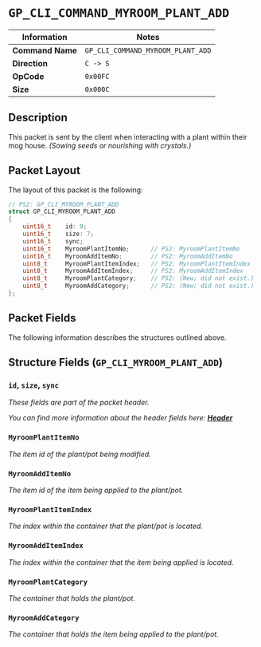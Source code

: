 # `GP_CLI_COMMAND_MYROOM_PLANT_ADD`

| Information               | Notes |
|---                        |---    |
| **Command Name**          | `GP_CLI_COMMAND_MYROOM_PLANT_ADD` |
| **Direction**             | `C -> S` |
| **OpCode**                | `0x00FC` |
| **Size**                  | `0x000C` |

## Description

This packet is sent by the client when interacting with a plant within their mog house. _(Sowing seeds or nourishing with crystals.)_

## Packet Layout

The layout of this packet is the following:

```cpp
// PS2: GP_CLI_MYROOM_PLANT_ADD
struct GP_CLI_MYROOM_PLANT_ADD
{
    uint16_t    id: 9;
    uint16_t    size: 7;
    uint16_t    sync;
    uint16_t    MyroomPlantItemNo;      // PS2: MyroomPlantItemNo
    uint16_t    MyroomAddItemNo;        // PS2: MyroomAddItemNo
    uint8_t     MyroomPlantItemIndex;   // PS2: MyroomPlantItemIndex
    uint8_t     MyroomAddItemIndex;     // PS2: MyroomAddItemIndex
    uint8_t     MyroomPlantCategory;    // PS2: (New; did not exist.)
    uint8_t     MyroomAddCategory;      // PS2: (New; did not exist.)
};
```

## Packet Fields

The following information describes the structures outlined above.

## Structure Fields (`GP_CLI_MYROOM_PLANT_ADD`)

### `id`, `size`, `sync`

_These fields are part of the packet header._

_You can find more information about the header fields here: [**Header**](/world/HEADER.md)_

### `MyroomPlantItemNo`

_The item id of the plant/pot being modified._

### `MyroomAddItemNo`

_The item id of the item being applied to the plant/pot._

### `MyroomPlantItemIndex`

_The index within the container that the plant/pot is located._

### `MyroomAddItemIndex`

_The index within the container that the item being applied is located._

### `MyroomPlantCategory`

_The container that holds the plant/pot._

### `MyroomAddCategory`

_The container that holds the item being applied to the plant/pot._
